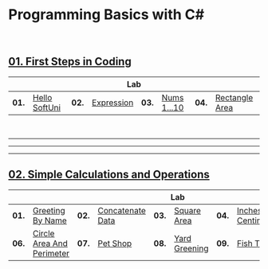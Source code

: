 # Programming Basics with C#
<br>

## <a href="https://github.com/radrex/SoftuniCourses/tree/master/Programming%20Basics/C%23/01.FirstStepsInCoding">01. First Steps in Coding</a>

<table>
  <thead>
    <tr>
      <th colspan="8" style="text-align:center;">Lab</th>
    </tr>
  </thead>
  <tbody>
    <tr>
      <td><b>01. </b></td>
      <td><a href="https://github.com/radrex/SoftuniCourses/blob/master/Programming%20Basics/C%23/01.FirstStepsInCoding/P01_HelloSoftUni/P01_HelloSoftUni.cs">Hello SoftUni</a></td>
      <td><b>02. </b></td>
      <td><a href="https://github.com/radrex/SoftuniCourses/blob/master/Programming%20Basics/C%23/01.FirstStepsInCoding/P02_Expression/P02_Expression.cs">Expression</a></td>
      <td><b>03. </b></td>
      <td><a href="https://github.com/radrex/SoftuniCourses/blob/master/Programming%20Basics/C%23/01.FirstStepsInCoding/P03_Nums1to20/P03_Nums1to20.cs">Nums 1...10</a></td>
      <td><b>04. </b></td>
      <td><a href="https://github.com/radrex/SoftuniCourses/blob/master/Programming%20Basics/C%23/01.FirstStepsInCoding/P04_RectangleArea/P04_RectangleArea.cs">Rectangle Area</a></td>
    </tr>
  </tbody>
</table>
<br>

---
---
---

## <a href="https://github.com/radrex/SoftuniCourses/tree/master/Programming%20Basics/C%23/02.Simple%20Calculations%20and%20Operations">02. Simple Calculations and Operations</a>

<table>
  <thead>
    <tr>
      <th colspan="10" style="text-align:center;">Lab</th>
    </tr>
  </thead>
  <tbody>
    <tr>
      <td><b>01. </b></td>
      <td><a href="https://github.com/radrex/SoftuniCourses/blob/master/Programming%20Basics/C%23/02.Simple%20Calculations%20and%20Operations/Lab/P01_GreetingByName/P01_GreetingByName.cs">Greeting By Name</a></td>
      <td><b>02. </b></td>
      <td><a href="https://github.com/radrex/SoftuniCourses/blob/master/Programming%20Basics/C%23/02.Simple%20Calculations%20and%20Operations/Lab/P02_ConcatenateData/P02_ConcatenateData.cs">Concatenate Data</a></td>
      <td><b>03. </b></td>
      <td><a href="https://github.com/radrex/SoftuniCourses/blob/master/Programming%20Basics/C%23/02.Simple%20Calculations%20and%20Operations/Lab/P03_SquareArea/P03_SquareArea.cs">Square Area</a></td>
      <td><b>04. </b></td>
      <td><a href="https://github.com/radrex/SoftuniCourses/blob/master/Programming%20Basics/C%23/02.Simple%20Calculations%20and%20Operations/Lab/P04_InchesToCentimeters/P04_InchesToCentimeters.cs">Inches To Centimeters</a></td>
      <td><b>05. </b></td>
      <td><a href="https://github.com/radrex/SoftuniCourses/blob/master/Programming%20Basics/C%23/02.Simple%20Calculations%20and%20Operations/Lab/P05_ProjectsCreation/P05_ProjectsCreation.cs">Projects Creation</a></td>
    </tr>
    <tr>
      <td><b>06. </b></td>
      <td><a href="https://github.com/radrex/SoftuniCourses/blob/master/Programming%20Basics/C%23/02.Simple%20Calculations%20and%20Operations/Lab/P06_CircleAreaAndPerimeter/P06_CircleAreaAndPerimeter.cs">Circle Area And Perimeter</a></td>
      <td><b>07. </b></td>
      <td><a href="https://github.com/radrex/SoftuniCourses/blob/master/Programming%20Basics/C%23/02.Simple%20Calculations%20and%20Operations/Lab/P07_PetShop/P07_PetShop.cs">Pet Shop</a></td>
      <td><b>08. </b></td>
      <td><a href="https://github.com/radrex/SoftuniCourses/blob/master/Programming%20Basics/C%23/02.Simple%20Calculations%20and%20Operations/Lab/P08_YardGreening/P08_YardGreening.cs">Yard Greening</a></td>
      <td><b>09. </b></td>
      <td><a href="https://github.com/radrex/SoftuniCourses/blob/master/Programming%20Basics/C%23/02.Simple%20Calculations%20and%20Operations/Lab/P09_FishTank/P09_FishTank.cs">Fish Tank</a></td>
      <td></td>
      <td></td>
    </tr>
  </tbody>
</table>

